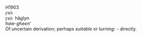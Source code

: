 H1903  
הגין  
הָגִין ‎ hâgı̂yn  
*haw-gheen‘*  
Of uncertain derivation; perhaps *suitable* or *turning: -* directly.  
